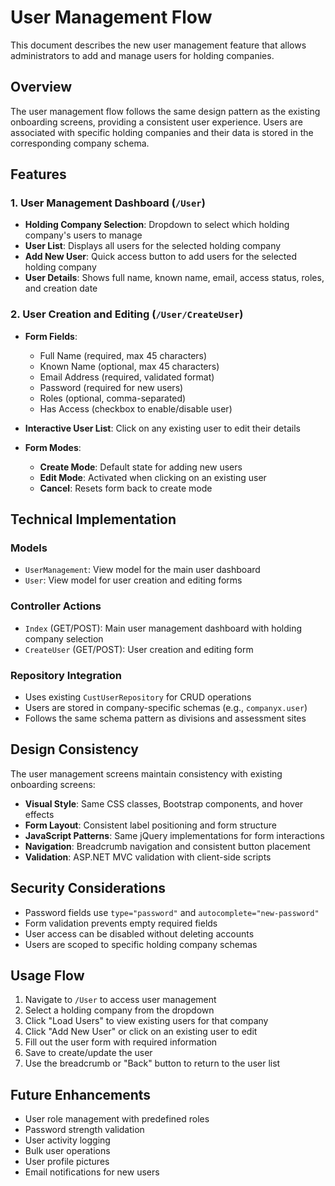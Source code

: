 # User Management Flow

This document describes the new user management feature that allows administrators to add and manage users for holding companies.

## Overview

The user management flow follows the same design pattern as the existing onboarding screens, providing a consistent user experience. Users are associated with specific holding companies and their data is stored in the corresponding company schema.

## Features

### 1. User Management Dashboard (`/User`)
- **Holding Company Selection**: Dropdown to select which holding company's users to manage
- **User List**: Displays all users for the selected holding company
- **Add New User**: Quick access button to add users for the selected holding company
- **User Details**: Shows full name, known name, email, access status, roles, and creation date

### 2. User Creation and Editing (`/User/CreateUser`)
- **Form Fields**:
  - Full Name (required, max 45 characters)
  - Known Name (optional, max 45 characters) 
  - Email Address (required, validated format)
  - Password (required for new users)
  - Roles (optional, comma-separated)
  - Has Access (checkbox to enable/disable user)

- **Interactive User List**: Click on any existing user to edit their details
- **Form Modes**:
  - **Create Mode**: Default state for adding new users
  - **Edit Mode**: Activated when clicking on an existing user
  - **Cancel**: Resets form back to create mode

## Technical Implementation

### Models
- `UserManagement`: View model for the main user dashboard
- `User`: View model for user creation and editing forms

### Controller Actions
- `Index` (GET/POST): Main user management dashboard with holding company selection
- `CreateUser` (GET/POST): User creation and editing form

### Repository Integration
- Uses existing `CustUserRepository` for CRUD operations
- Users are stored in company-specific schemas (e.g., `companyx.user`)
- Follows the same schema pattern as divisions and assessment sites

## Design Consistency

The user management screens maintain consistency with existing onboarding screens:

- **Visual Style**: Same CSS classes, Bootstrap components, and hover effects
- **Form Layout**: Consistent label positioning and form structure
- **JavaScript Patterns**: Same jQuery implementations for form interactions
- **Navigation**: Breadcrumb navigation and consistent button placement
- **Validation**: ASP.NET MVC validation with client-side scripts

## Security Considerations

- Password fields use `type="password"` and `autocomplete="new-password"`
- Form validation prevents empty required fields
- User access can be disabled without deleting accounts
- Users are scoped to specific holding company schemas

## Usage Flow

1. Navigate to `/User` to access user management
2. Select a holding company from the dropdown
3. Click "Load Users" to view existing users for that company
4. Click "Add New User" or click on an existing user to edit
5. Fill out the user form with required information
6. Save to create/update the user
7. Use the breadcrumb or "Back" button to return to the user list

## Future Enhancements

- User role management with predefined roles
- Password strength validation
- User activity logging
- Bulk user operations
- User profile pictures
- Email notifications for new users